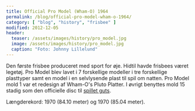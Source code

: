 ```yaml
---
title: Official Pro Model (Wham-O) 1964
permalink: /blog/official-pro-model-wham-o-1964/
category: [ "blog", "history", "frisbee" ]
modified: 2012-12-05
header:
  teaser: /assets/images/history/pro_model.jpg
  image: /assets/images/history/pro_model.jpg
  caption: "Foto: Johnny Lillelund"
---
```


Den første frisbee produceret med sport for øje. Hidtil havde frisbees været legetøj. Pro Model blev lavet i 7 forskellige modeller i tre forskellige plasttyper samt en model i en selvlysende plast til spil om natten. Pro Model mold 1 var et redesign af Wham-O's Pluto Platter. I øvrigt benyttes mold 15 stadig som den officielle disc til [spillet guts](/guts/).

Længderekord: 1970 (84.10 meter) og 1970 (85.04 meter).